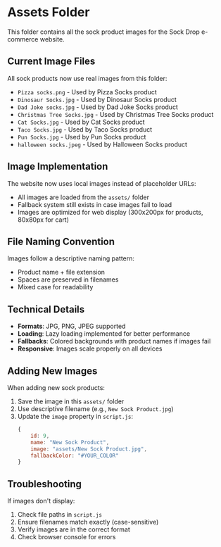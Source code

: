 # Assets Folder

This folder contains all the sock product images for the Sock Drop e-commerce website.

## Current Image Files

All sock products now use real images from this folder:

- `Pizza socks.png` - Used by Pizza Socks product
- `Dinosaur Socks.jpg` - Used by Dinosaur Socks product  
- `Dad Joke socks.jpg` - Used by Dad Joke Socks product
- `Christmas Tree Socks.jpg` - Used by Christmas Tree Socks product
- `Cat Socks.jpg` - Used by Cat Socks product
- `Taco Socks.jpg` - Used by Taco Socks product
- `Pun Socks.jpg` - Used by Pun Socks product
- `halloween socks.jpeg` - Used by Halloween Socks product

## Image Implementation

The website now uses local images instead of placeholder URLs:
- All images are loaded from the `assets/` folder
- Fallback system still exists in case images fail to load
- Images are optimized for web display (300x200px for products, 80x80px for cart)

## File Naming Convention

Images follow a descriptive naming pattern:
- Product name + file extension
- Spaces are preserved in filenames
- Mixed case for readability

## Technical Details

- **Formats**: JPG, PNG, JPEG supported
- **Loading**: Lazy loading implemented for better performance
- **Fallbacks**: Colored backgrounds with product names if images fail
- **Responsive**: Images scale properly on all devices

## Adding New Images

When adding new sock products:

1. Save the image in this `assets/` folder
2. Use descriptive filename (e.g., `New Sock Product.jpg`)
3. Update the `image` property in `script.js`:
   ```javascript
   {
       id: 9,
       name: "New Sock Product",
       image: "assets/New Sock Product.jpg",
       fallbackColor: "#YOUR_COLOR"
   }
   ```

## Troubleshooting

If images don't display:
1. Check file paths in `script.js`
2. Ensure filenames match exactly (case-sensitive)
3. Verify images are in the correct format
4. Check browser console for errors 